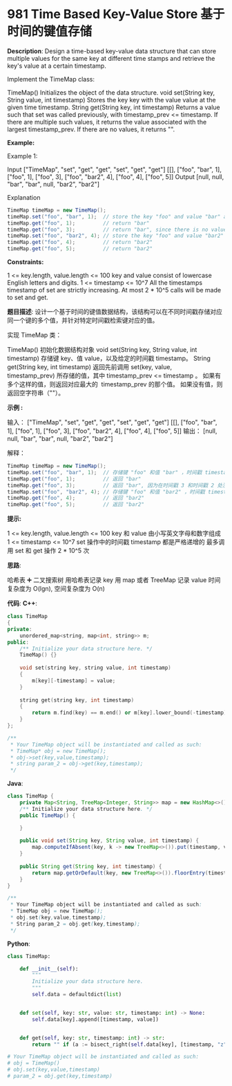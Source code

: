 # 981 Time Based Key-Value Store 基于时间的键值存储

__Description__:
Design a time-based key-value data structure that can store multiple values for the same key at different time stamps and retrieve the key's value at a certain timestamp.

Implement the TimeMap class:

TimeMap() Initializes the object of the data structure.
void set(String key, String value, int timestamp) Stores the key key with the value value at the given time timestamp.
String get(String key, int timestamp) Returns a value such that set was called previously, with timestamp_prev <= timestamp. If there are multiple such values, it returns the value associated with the largest timestamp_prev. If there are no values, it returns "".

__Example:__

Example 1:

Input
["TimeMap", "set", "get", "get", "set", "get", "get"]
[[], ["foo", "bar", 1], ["foo", 1], ["foo", 3], ["foo", "bar2", 4], ["foo", 4], ["foo", 5]]
Output
[null, null, "bar", "bar", null, "bar2", "bar2"]

Explanation

```Java
TimeMap timeMap = new TimeMap();
timeMap.set("foo", "bar", 1);  // store the key "foo" and value "bar" along with timestamp = 1.
timeMap.get("foo", 1);         // return "bar"
timeMap.get("foo", 3);         // return "bar", since there is no value corresponding to foo at timestamp 3 and timestamp 2, then the only value is at timestamp 1 is "bar".
timeMap.set("foo", "bar2", 4); // store the key "foo" and value "bar2" along with timestamp = 4.
timeMap.get("foo", 4);         // return "bar2"
timeMap.get("foo", 5);         // return "bar2"
```

__Constraints:__

1 <= key.length, value.length <= 100
key and value consist of lowercase English letters and digits.
1 <= timestamp <= 10^7
All the timestamps timestamp of set are strictly increasing.
At most 2 * 10^5 calls will be made to set and get.

__题目描述__:
设计一个基于时间的键值数据结构，该结构可以在不同时间戳存储对应同一个键的多个值，并针对特定时间戳检索键对应的值。

实现 TimeMap 类：

TimeMap() 初始化数据结构对象
void set(String key, String value, int timestamp) 存储键 key、值 value，以及给定的时间戳 timestamp。
String get(String key, int timestamp)
返回先前调用 set(key, value, timestamp_prev) 所存储的值，其中 timestamp_prev <= timestamp 。
如果有多个这样的值，则返回对应最大的  timestamp_prev 的那个值。
如果没有值，则返回空字符串（""）。

__示例 :__

输入：
["TimeMap", "set", "get", "get", "set", "get", "get"]
[[], ["foo", "bar", 1], ["foo", 1], ["foo", 3], ["foo", "bar2", 4], ["foo", 4], ["foo", 5]]
输出：
[null, null, "bar", "bar", null, "bar2", "bar2"]

解释：

```Java
TimeMap timeMap = new TimeMap();
timeMap.set("foo", "bar", 1);  // 存储键 "foo" 和值 "bar" ，时间戳 timestamp = 1   
timeMap.get("foo", 1);         // 返回 "bar"
timeMap.get("foo", 3);         // 返回 "bar", 因为在时间戳 3 和时间戳 2 处没有对应 "foo" 的值，所以唯一的值位于时间戳 1 处（即 "bar"） 。
timeMap.set("foo", "bar2", 4); // 存储键 "foo" 和值 "bar2" ，时间戳 timestamp = 4  
timeMap.get("foo", 4);         // 返回 "bar2"
timeMap.get("foo", 5);         // 返回 "bar2"
```

__提示:__

1 <= key.length, value.length <= 100
key 和 value 由小写英文字母和数字组成
1 <= timestamp <= 10^7
set 操作中的时间戳 timestamp 都是严格递增的
最多调用 set 和 get 操作 2 * 10^5 次

__思路__:

哈希表 ➕ 二叉搜索树
用哈希表记录 key
用 map 或者 TreeMap 记录 value
时间复杂度为 O(lgn), 空间复杂度为 O(n)

__代码__:
__C++__:

```C++
class TimeMap 
{
private:
    unordered_map<string, map<int, string>> m;
public:
    /** Initialize your data structure here. */
    TimeMap() {}
    
    void set(string key, string value, int timestamp) 
    {
        m[key][-timestamp] = value;
    }
    
    string get(string key, int timestamp) 
    {
        return m.find(key) == m.end() or m[key].lower_bound(-timestamp) -> first < -timestamp ? "" : m[key].lower_bound(-timestamp) -> second;
    }
};

/**
 * Your TimeMap object will be instantiated and called as such:
 * TimeMap* obj = new TimeMap();
 * obj->set(key,value,timestamp);
 * string param_2 = obj->get(key,timestamp);
 */
```

__Java__:

```Java
class TimeMap {
    private Map<String, TreeMap<Integer, String>> map = new HashMap<>();
    /** Initialize your data structure here. */
    public TimeMap() {

    }
    
    public void set(String key, String value, int timestamp) {
        map.computeIfAbsent(key, k -> new TreeMap<>()).put(timestamp, value);
    }
    
    public String get(String key, int timestamp) {
        return map.getOrDefault(key, new TreeMap<>()).floorEntry(timestamp) == null ? "" : map.get(key).floorEntry(timestamp).getValue();
    }
}

/**
 * Your TimeMap object will be instantiated and called as such:
 * TimeMap obj = new TimeMap();
 * obj.set(key,value,timestamp);
 * String param_2 = obj.get(key,timestamp);
 */
```

__Python__:

```Python
class TimeMap:

    def __init__(self):
        """
        Initialize your data structure here.
        """
        self.data = defaultdict(list)


    def set(self, key: str, value: str, timestamp: int) -> None:
        self.data[key].append([timestamp, value])


    def get(self, key: str, timestamp: int) -> str:
        return "" if (a := bisect_right(self.data[key], [timestamp, "z" * 101])) == 0 else self.data[key][a - 1][1]

# Your TimeMap object will be instantiated and called as such:
# obj = TimeMap()
# obj.set(key,value,timestamp)
# param_2 = obj.get(key,timestamp)
```
